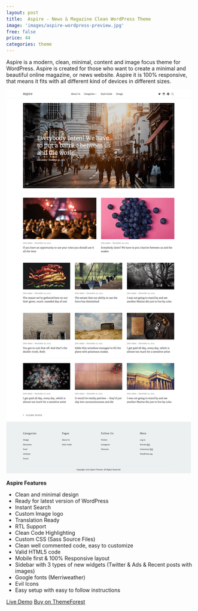 ```yaml
---
layout: post
title:  Aspire - News & Magazine Clean WordPress Theme
image: 'images/aspire-wordpress-preview.jpg'
free: false
price: 44
categories: theme
---
```


Aspire is a modern, clean, minimal, content and image focus theme for WordPress. Aspire is created for those who want to create a minimal and beautiful online magazine, or news website. Aspire it is 100% responsive, that means it fits with all different kind of devices in different sizes.

![aspire-ghost-full-preview](/images/aspire-wordpress-full-preview.png)

**Aspire Features**

- Clean and minimal design
- Ready for latest version of WordPress
- Instant Search
- Custom Image logo
- Translation Ready
- RTL Support
- Clean Code Highlighting
- Custom CSS (Sass Source Files)
- Clean well commented code, easy to customize
- Valid HTML5 code
- Mobile first &amp; 100% Responsive layout
- Sidebar with 3 types of new widgets (Twitter & Ads & Recent posts with images)
- Google fonts (Merriweather)
- Evil Icons
- Easy setup with easy to follow instructions

<a class="button" href="http://aspire-wp.aspirethemes.com/" target="_blank">Live Demo</a>
<a class="button button--success" href="http://themeforest.net/item/-aspire-news-magazine-clean-wordpress-theme/15086977" target="_blank">Buy on ThemeForest</a>